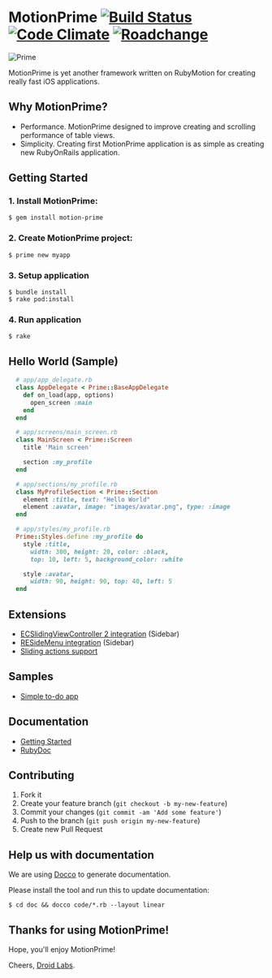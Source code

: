 # MotionPrime [![Build Status](https://travis-ci.org/droidlabs/motion-prime.png)](https://travis-ci.org/droidlabs/motion-prime) [![Code Climate](https://codeclimate.com/github/droidlabs/motion-prime.png)](https://codeclimate.com/github/droidlabs/motion-prime) [![Roadchange](https://roadchange.com/droidlabs/motion-prime/badge.png)](https://roadchange.com/droidlabs/motion-prime) 

![Prime](https://s3.amazonaws.com/motionprime/logo-1.png)

MotionPrime is yet another framework written on RubyMotion for creating really fast iOS applications.

## Why MotionPrime?

* Performance. MotionPrime designed to improve creating and scrolling performance of table views.
* Simplicity. Creating first MotionPrime application is as simple as creating new RubyOnRails application.

## Getting Started

### 1. Install MotionPrime:

    $ gem install motion-prime

### 2. Create MotionPrime project:

    $ prime new myapp

### 3. Setup application
  
    $ bundle install
    $ rake pod:install

### 4. Run application

    $ rake

## Hello World (Sample)

```ruby
  # app/app_delegate.rb
  class AppDelegate < Prime::BaseAppDelegate
    def on_load(app, options)
      open_screen :main
    end
  end

  # app/screens/main_screen.rb
  class MainScreen < Prime::Screen
    title 'Main screen'

    section :my_profile
  end

  # app/sections/my_profile.rb
  class MyProfileSection < Prime::Section
    element :title, text: "Hello World"
    element :avatar, image: "images/avatar.png", type: :image
  end

  # app/styles/my_profile.rb
  Prime::Styles.define :my_profile do
    style :title,
      width: 300, height: 20, color: :black,
      top: 10, left: 5, background_color: :white

    style :avatar,
      width: 90, height: 90, top: 40, left: 5
  end
```

## Extensions

* [ECSlidingViewController 2 integration](https://github.com/motionprime/prime_sliding_menu) (Sidebar)
* [RESideMenu integration](https://github.com/motionprime/prime_reside_menu) (Sidebar)
* [Sliding actions support](https://github.com/motionprime/prime_sliding_action)

## Samples

* [Simple to-do app](https://github.com/motionprime/prime_sample_todo)

## Documentation

* [Getting Started](http://prime.droidlabs.pro/)
* [RubyDoc](http://rubydoc.info/gems/motion-prime/)

## Contributing

1. Fork it
2. Create your feature branch (`git checkout -b my-new-feature`)
3. Commit your changes (`git commit -am 'Add some feature'`)
4. Push to the branch (`git push origin my-new-feature`)
5. Create new Pull Request

## Help us with documentation

We are using [Docco](http://jashkenas.github.io/docco/) to generate documentation.

Please install the tool and run this to update documentation:

```
$ cd doc && docco code/*.rb --layout linear
```

## Thanks for using MotionPrime!

Hope, you'll enjoy MotionPrime!

Cheers, [Droid Labs](http://droidlabs.pro).
